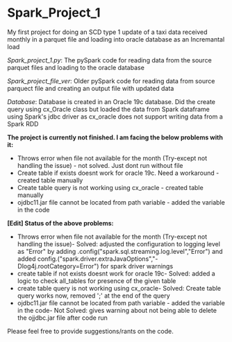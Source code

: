 # Spark_Project_1
My first project for doing an SCD type 1 update of a taxi data received monthly in a parquet file and loading into oracle database as an Incremantal load

*Spark_project_1.py*: The pySpark code for reading data from the source parquet files and loading to the oracle database

*Spark_project_file_ver*: Older pySpark code for reading data from source parquect file and creating an output file with updated data

*Database*: Database is created in an Oracle 19c database. Did the create query using cx_Oracle class but loaded the data from Spark dataframe using Spark's jdbc driver as cx_oracle does not support writing data from a Spark RDD

**The project is currently not finished. I am facing the below problems with it:**

- Throws error when file not available for the month (Try-except not handling the issue) - not solved. Just dont run without file
- Create table if exists doesnt work for oracle 19c. Need a workaround - created table manually 
- Create table query is not working using cx_oracle  - created table manually 
- ojdbc11.jar file cannot be located from path variable - added the variable in the code

**[Edit] Status of the above problems:**

- Throws error when file not available for the month (Try-except not handling the issue)-
    Solved: adjusted the configuration to logging level as "Error" by adding .config("spark.sql.streaming.log.level","Error")
    and added config.("spark.driver.extraJavaOptions","-Dlog4j.rootCategory=Error") for spark driver warnings
- create table if not exists doesnt work for oracle 19c- 
    Solved: added a logic to check all_tables for presence of the given table
- create table query is not working using cx_oracle-
    Solved: Create table query works now, removed ';' at the end of the query
- ojdbc11.jar file cannot be located from path variable - added the variable in the code-
    Not Solved: gives warning about not being able to delete the ojjdbc.jar file after code run

Please feel free to provide suggestions/rants on the code.